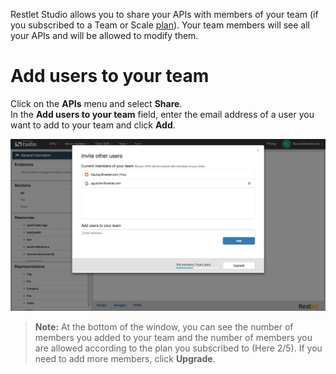 Restlet Studio allows you to share your APIs with members of your team (if you subscribed to a Team or Scale [plan](/technical-resources/restlet-studio/guide/get-started/subscribe "plans")). Your team members will see all your APIs and will be allowed to modify them.

# Add users to your team

Click on the **APIs** menu and select **Share**.  
In the **Add users to your team** field, enter the email address of a user you want to add to your team and click **Add**.

![Add user to team](images/add-user-to-team.jpg "Add user to team")

>**Note:** At the bottom of the window, you can see the number of members you added to your team and the number of members you are allowed according to the plan you subscribed to (Here 2/5). If you need to add more members, click **Upgrade**.
